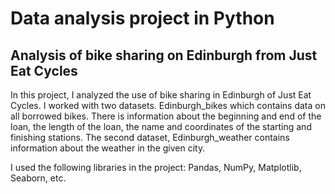 # Data analysis project in Python

## Analysis of bike sharing on Edinburgh from Just Eat Cycles

In this project, I analyzed the use of bike sharing in Edinburgh of Just Eat Cycles. I worked with two datasets. 
Edinburgh_bikes which contains data on all borrowed bikes. There is information about the beginning and end of the loan, the length of the loan, the name and coordinates of the starting and finishing stations. The second dataset, Edinburgh_weather contains information about the weather in the given city.

I used the following libraries in the project: Pandas, NumPy, Matplotlib, Seaborn, etc.
